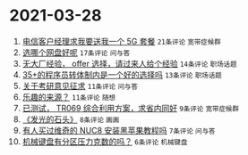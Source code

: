 # 2021-03-28

1. [电信客户经理求我要送我一个 5G 套餐](https://www.v2ex.com/t/765836) `21条评论` `宽带症候群`
1. [选哪个网盘好呢](https://www.v2ex.com/t/765840) `17条评论` `问与答`
1. [无大厂经验， offer 选择，请过来人给个经验](https://www.v2ex.com/t/765826) `14条评论` `职场话题`
1. [35+的程序员转体制内是一个好的选择吗](https://www.v2ex.com/t/765819) `13条评论` `职场话题`
1. [关于考研意见征求](https://www.v2ex.com/t/765811) `11条评论` `问与答`
1. [乐趣的来源？](https://www.v2ex.com/t/765806) `11条评论` `随想`
1. [已测试， TR069 综合利用方案，求省内同好](https://www.v2ex.com/t/765833) `9条评论` `宽带症候群`
1. [《发光的石头》](https://www.v2ex.com/t/765804) `8条评论` `画画`
1. [有人买过维奇的 NUC8 安装黑苹果教程吗](https://www.v2ex.com/t/765817) `7条评论` `问与答`
1. [机械键盘有分区压力克数的吗？](https://www.v2ex.com/t/765823) `6条评论` `机械键盘`

